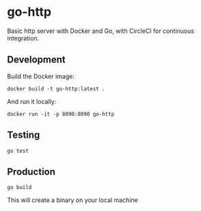 # go-http

Basic http server with Docker and Go, with CircleCI for continuous integration.

## Development

Build the Docker image:

`docker build -t go-http:latest .`

And run it locally:

`docker run -it -p 8090:8090 go-http`

## Testing

`go test`

## Production

`go build`

This will create a binary on your local machine

